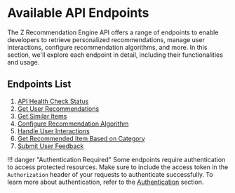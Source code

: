 # **Available API Endpoints**

The Z Recommendation Engine API offers a range of endpoints to enable developers to retrieve personalized recommendations, manage user interactions, configure recommendation algorithms, and more. In this section, we'll explore each endpoint in detail, including their functionalities and usage.

## **Endpoints List**

1. [API Health Check Status](./status.md)
2. [Get User Recommendations](./user_recommendations.md)
3. [Get Similar Items](./similar_items.md)
4. [Configure Recommendation Algorithm](./configure_algorithm.md)
5. [Handle User Interactions](./user_interactions.md)
6. [Get Recommended Item Based on Category](./items_for_category.md)
7. [Submit User Feedback](./submit_feedback.md)

!!! danger "Authentication Required"
    Some endpoints require authentication to access protected resources. Make sure to include the access token in the `Authorization` header of your requests to authenticate successfully.
    To learn more about authentication, refer to the [Authentication](../authentication.md) section.